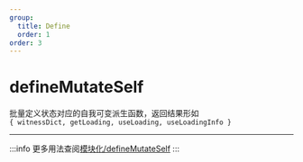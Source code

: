 ```yaml
---
group:
  title: Define
  order: 1
order: 3
---
```


# defineMutateSelf

批量定义状态对应的自我可变派生函数，返回结果形如  
 `{ witnessDict, getLoading, useLoading, useLoadingInfo }`

 ___
 :::info
更多用法查阅[模块化/defineMutateSelf](/guide/modular#definemutateself)
:::

